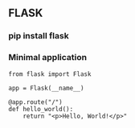 ## FLASK

### pip install flask

### Minimal application
```
from flask import Flask

app = Flask(__name__)

@app.route("/")
def hello_world():
    return "<p>Hello, World!</p>"
```
